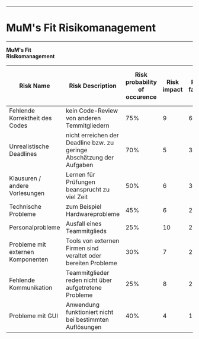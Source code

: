 -------------
# MuM's Fit Risikomanagement #
-------------
**MuM's Fit**  
**Risikomanagement**


| Risk Name                         | Risk Description                                                      | Risk probability of occurence | Risk impact | Risc factor | Risk mitigration                                                                | Person in charge of tracking |
|-----------------------------------|-----------------------------------------------------------------------|-------------------------------|-------------|-------------|---------------------------------------------------------------------------------|------------------------------|
| Fehlende Korrektheit des Codes    | kein Code-Review von anderen Temmitgliedern                           | 75%                           | 9           | 6.75        | Code-Review, Tests                                                              | MuM                          |
| Unrealistische Deadlines          | nicht erreichen der Deadline bzw. zu geringe Abschätzung der Aufgaben | 70%                           | 5           | 3.5         | Neuabschätzung der Aufgaben, Aufgaben herunterbrechen                           | Max                          |
| Klausuren / andere Vorlesungen    | Lernen für Prüfungen beansprucht zu viel Zeit                         | 50%                           | 6           | 3           | früh mit lernen anfangen, großteil des Workloads auf Anfang des Semesters legen | MuM                          |
| Technische Probleme               | zum Beispiel Hardwareprobleme                                         | 45%                           | 6           | 2.7         | Probleme Fixen bzw. Geräte austauschen                                          | Moritz                       |
| Personalprobleme                  | Ausfall eines Teammitglieds                                           | 25%                           | 10          | 2.5         | Verantwortungs- bzw. Aufgabenneuverteilung                                      | Max                          |
| Probleme mit externen Komponenten | Tools von externen Firmen sind veraltet oder bereiten Probleme        | 30%                           | 7           | 2.1         | weniger externe Tools verwenden oder nach Alternativen suchen                   | Moritz                       |
| Fehlende Kommunikation            | Teammitglieder reden nicht über aufgetretene Probleme                 | 25%                           | 8           | 2           | regelmäßige Statusmeetings                                                      | MuM                          |
| Probleme mit GUI                  | Anwendung funktioniert nicht bei bestimmten Auflösungen               | 40%                           | 4           | 1.6         | Tests auf größeren Bildschirmen und anpassen der Grafiken                       | Moritz                       |

